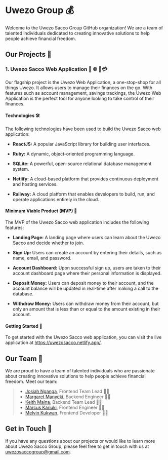 # Uwezo Group 💰

Welcome to the Uwezo Sacco Group GitHub organization! We are a team of talented individuals dedicated to creating innovative solutions to help people achieve financial freedom.

## Our Projects 🚀

### 1. Uwezo Sacco Web Application 📱 🌐 💸💳

Our flagship project is the Uwezo Web Application, a one-stop-shop for all things Uwezo. It allows users to manage their finances on the go. With features such as account management, savings trackings, the Uwezo Web Application is the perfect tool for anyone looking to take control of their finances.

#### Technologies 🛠️

The following technologies have been used to build the Uwezo Sacco web application:

- **ReactJS:** A popular JavaScript library for building user interfaces.

- **Ruby:** A dynamic, object-oriented programming language.

- **SQLite:** A powerful, open-source relational database management system.

- **Netlify:** A cloud-based platform that provides continuous deployment and hosting services.

- **Railway:** A cloud platform that enables developers to build, run, and operate applications entirely in the cloud.

#### Minimum Viable Product (MVP) 🚀

The MVP of the Uwezo Sacco web application includes the following features:

- **Landing Page:** A landing page where users can learn about the Uwezo Sacco and decide whether to join.

- **Sign Up:** Users can create an account by entering their details, such as name, email, and password.

- **Account Dashboard:** Upon successful sign up, users are taken to their account dashboard page where their personal information is displayed.

- **Deposit Money:** Users can deposit money to their account, and the account balance will be updated in real-time after making a call to the database.

- **Withdraw Money:** Users can withdraw money from their account, but only an amount that is less than or equal to the amount existing in their account.

#### Getting Started 🚪

To get started with the Uwezo Sacco web application, you can visit the live application at https://uwezosacco.netlify.app/.


## Our Team 👥

We are proud to have a team of talented individuals who are passionate about creating innovative solutions to help people achieve financial freedom. Meet our team:

>- [Josiah Nganga](https://github.com/spectr-e), Frontend Team Lead 👨‍💼
>- [Margaret Manyeki](https://github.com/orgs/uwezosaccogroup/people/margaretmanyeki), Backend Engineer 👩‍💼
>- [Keith Maina](https://github.com/orgs/uwezosaccogroup/people/keithkiama), Backend Team Lead 👨‍💼
>- [Marcus Kariuki](https://github.com/marcus-kariuki), Frontend Engineer 👨‍💻
>- [Melvin Kukwan](https://github.com/melvinkukwansafari), Frontend Developer 👨‍💻

## Get in Touch 📩

If you have any questions about our projects or would like to learn more about Uwezo Sacco Group, please feel free to get in touch with us at uwezosaccogroup@gmail.com.
